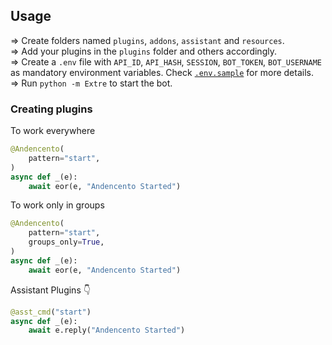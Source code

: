 ## Usage
=> Create folders named `plugins`, `addons`, `assistant` and `resources`.<br/>
=> Add your plugins in the `plugins` folder and others accordingly.<br/>
=> Create a `.env` file with `API_ID`, `API_HASH`, `SESSION`, 
`BOT_TOKEN`, `BOT_USERNAME` as mandatory environment variables. Check
[`.env.sample`](https://github.com/TeamExtremePro/ExtremeProUserbot/.env.sample) for more details.<br/>
=> Run `python -m Extre` to start the bot.<br/>

### Creating plugins
To work everywhere

```python
@Andencento(
    pattern="start",
)   
async def _(e):   
    await eor(e, "Andencento Started")   
```

To work only in groups

```python
@Andencento(
    pattern="start",
    groups_only=True,
)   
async def _(e):   
    await eor(e, "Andencento Started")   
```

Assistant Plugins 👇

```python
@asst_cmd("start")   
async def _(e):   
    await e.reply("Andencento Started")   
```
